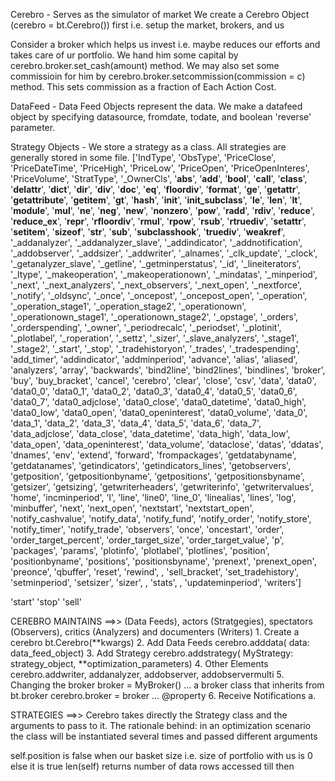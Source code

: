 Cerebro - Serves as the simulator of market
We create a Cerebro Object (cerebro = bt.Cerebro()) first i.e. setup the market, brokers, and us

Consider a broker which helps us invest i.e. maybe reduces our efforts and takes care of ur portfolio. We hand him some capital by cerebro.broker.set_cash(amount) method.
We may also set some commissioin for him by cerebro.broker.setcommission(commission = c) method. This sets commission as a fraction of Each Action Cost.

DataFeed - Data Feed Objects represent the data. We make a datafeed object by specifying datasource, fromdate, todate, and boolean 'reverse' parameter. 

Strategy Objects - We store a strategy as a class. All strategies are generally stored in some file. 
['IndType', 'ObsType', 'PriceClose', 'PriceDateTime', 'PriceHigh', 'PriceLow', 'PriceOpen', 'PriceOpenInteres', 'PriceVolume', 'StratType', '_OwnerCls', '__abs__', '__add__', '__bool__', '__call__', '__class__', '__delattr__', '__dict__', '__dir__', '__div__', '__doc__', '__eq__', '__floordiv__', '__format__', '__ge__', '__getattr__', '__getattribute__', '__getitem__', '__gt__', '__hash__', '__init__', '__init_subclass__', '__le__', '__len__', '__lt__', '__module__', '__mul__', '__ne__', '__neg__', '__new__', '__nonzero__', '__pow__', '__radd__', '__rdiv__', '__reduce__', '__reduce_ex__', '__repr__', '__rfloordiv__', '__rmul__', '__rpow__', '__rsub__', '__rtruediv__', '__setattr__', '__setitem__', '__sizeof__', '__str__', '__sub__', '__subclasshook__', '__truediv__', '__weakref__', '_addanalyzer', '_addanalyzer_slave', '_addindicator', '_addnotification', '_addobserver', '_addsizer', '_addwriter', '_alnames', '_clk_update', '_clock', '_getanalyzer_slave', '_getline', '_getminperstatus', '_id', '_lineiterators', '_ltype', '_makeoperation', '_makeoperationown', '_mindatas', '_minperiod', '_next', '_next_analyzers', '_next_observers', '_next_open', '_nextforce', '_notify', '_oldsync', '_once', '_oncepost', '_oncepost_open', '_operation', '_operation_stage1', '_operation_stage2', '_operationown', '_operationown_stage1', '_operationown_stage2', '_opstage', '_orders', '_orderspending', '_owner', '_periodrecalc', '_periodset', '_plotinit', '_plotlabel', '_roperation', '_settz', '_sizer', '_slave_analyzers', '_stage1', '_stage2', '_start', '_stop', '_tradehistoryon', '_trades', '_tradespending', 'add_timer', 'addindicator', 'addminperiod', 'advance', 'alias', 'aliased', 'analyzers', 'array', 'backwards', 'bind2line', 'bind2lines', 'bindlines', 'broker', 'buy', 'buy_bracket', 'cancel', 'cerebro', 'clear', 'close', 'csv', 'data', 'data0', 'data0_0', 'data0_1', 'data0_2', 'data0_3', 'data0_4', 'data0_5', 'data0_6', 'data0_7', 'data0_adjclose', 'data0_close', 'data0_datetime', 'data0_high', 'data0_low', 'data0_open', 'data0_openinterest', 'data0_volume', 'data_0', 'data_1', 'data_2', 'data_3', 'data_4', 'data_5', 'data_6', 'data_7', 'data_adjclose', 'data_close', 'data_datetime', 'data_high', 'data_low', 'data_open', 'data_openinterest', 'data_volume', 'dataclose', 'datas', 'ddatas', 'dnames', 'env', 'extend', 'forward', 'frompackages', 'getdatabyname', 'getdatanames', 'getindicators', 'getindicators_lines', 'getobservers', 'getposition', 'getpositionbyname', 'getpositions', 'getpositionsbyname', 'getsizer', 'getsizing', 'getwriterheaders', 'getwriterinfo', 'getwritervalues', 'home', 'incminperiod', 'l', 'line', 'line0', 'line_0', 'linealias', 'lines', 'log', 'minbuffer', 'next', 'next_open', 'nextstart', 'nextstart_open', 'notify_cashvalue', 'notify_data', 'notify_fund', 'notify_order', 'notify_store', 'notify_timer', 'notify_trade', 'observers', 'once', 'oncestart', 'order', 'order_target_percent', 'order_target_size', 'order_target_value', 'p', 'packages', 'params', 'plotinfo', 'plotlabel', 'plotlines', 'position', 'positionbyname', 'positions', 'positionsbyname', 'prenext', 'prenext_open', 'preonce', 'qbuffer', 'reset', 'rewind', , 'sell_bracket', 'set_tradehistory', 'setminperiod', 'setsizer', 'sizer', , 'stats', , 'updateminperiod', 'writers']

'start'
'stop'
'sell'



CEREBRO MAINTAINS ==>> (Data Feeds), actors (Stratgegies), spectators (Observers), critics (Analyzers) and documenters (Writers)
    1. Create a cerebro
        bt.Cerebro(**kwargs)
    2. Add Data Feeds
        cerebro.adddata( data: data_feed_object)
    3. Add Strategy
        cerebro.addstrategy( MyStrategy: strategy_object, **optimization_parameters)
    4. Other Elements
        cerebro.addwriter, addanalyzer, addobserver, addobservermulti 
    5. Changing the broker
        broker = MyBroker() ... a broker class that inherits from bt.broker
        cerebro.broker = broker ... @property
    6. Receive Notifications
        a. 




STRATEGIES ==>> Cerebro takes directly the Strategy class and the arguments to pass to it. The rationale behind: in an optimization scenario the class will be instantiated several times and passed different arguments

self.position is false when our basket size i.e. size of portfolio with us is 0 else it is true
len(self) returns number of data rows accessed till then